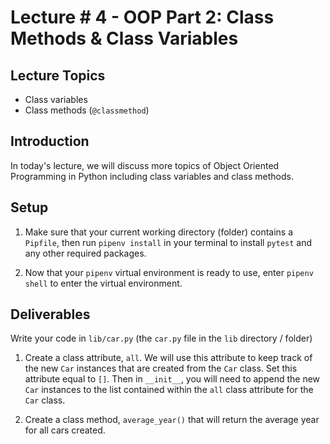 # Lecture # 4 - OOP Part 2: Class Methods & Class Variables

## Lecture Topics

- Class variables
- Class methods (`@classmethod`)

## Introduction

In today's lecture, we will discuss more topics of Object Oriented Programming in Python including class variables and class methods.

## Setup

1. Make sure that your current working directory (folder) contains a `Pipfile`, then run `pipenv install` in your terminal to install `pytest` and any other required packages.

2. Now that your `pipenv` virtual environment is ready to use, enter `pipenv shell` to enter the virtual environment.

## Deliverables

Write your code in `lib/car.py` (the `car.py` file in the `lib` directory / folder)

1. Create a class attribute, `all`. We will use this attribute to keep track of the new `Car` instances that are created from the `Car` class. Set this attribute equal to `[]`. Then in `__init__`, you will need to append the new `Car` instances to the list contained within the `all` class attribute for the `Car` class.

2. Create a class method, `average_year()` that will return the average year for all cars created.